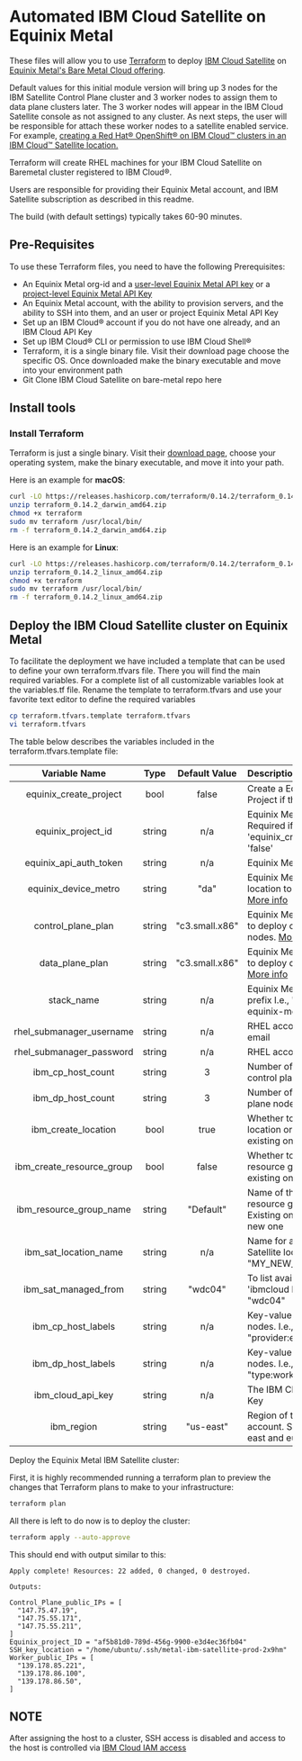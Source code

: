 # Automated IBM Cloud Satellite on Equinix Metal

These files will allow you to use [Terraform](http://terraform.io) to deploy [IBM Cloud Satellite](https://cloud.ibm.com/docs/satellite?topic=satellite-getting-started) on [Equinix Metal's Bare Metal Cloud offering](http://metal.equinix.com).

Default values for this initial module version will bring up 3 nodes for the IBM Satellite Control Plane cluster and 3 worker nodes to assign them to data plane clusters later. The 3 worker nodes will appear in the IBM Cloud Satellite console as not assigned to any cluster. As next steps, the user will be responsible for attach these worker nodes to a satellite enabled service. For example, [creating a Red Hat® OpenShift® on IBM Cloud™ clusters in an IBM Cloud™ Satellite location.](https://cloud.ibm.com/docs/satellite?topic=openshift-satellite-clusters) 

Terraform will create RHEL machines for your IBM Cloud Satellite on Baremetal cluster registered to IBM Cloud®.

Users are responsible for providing their Equinix Metal account, and IBM Satellite subscription as described in this readme.

The build (with default settings) typically takes 60-90 minutes.

## Pre-Requisites

To use these Terraform files, you need to have the following Prerequisites:

* An Equinix Metal org-id and a [user-level Equinix Metal API key](https://metal.equinix.com/developers/docs/accounts/users/#api-keys) 
  or a [project-level Equinix Metal API Key](https://metal.equinix.com/developers/docs/accounts/projects/#api-keys)
* An Equinix Metal account, with the ability to provision servers, and the ability to SSH into them, and an user or project Equinix Metal API Key
* Set up an IBM Cloud® account if you do not have one already, and an IBM Cloud API Key
* Set up IBM Cloud® CLI or permission to use IBM Cloud Shell® 
* Terraform, it is a single binary file. Visit their download page choose the specific OS. Once downloaded make the binary executable and move into your environment path
* Git Clone IBM Cloud Satellite on bare-metal repo here

## Install tools

### Install Terraform

Terraform is just a single binary. Visit their [download page](https://www.terraform.io/downloads.html), choose your operating system, make the binary executable, and move it into your path.

Here is an example for **macOS**:

```bash
curl -LO https://releases.hashicorp.com/terraform/0.14.2/terraform_0.14.2_darwin_amd64.zip
unzip terraform_0.14.2_darwin_amd64.zip
chmod +x terraform
sudo mv terraform /usr/local/bin/
rm -f terraform_0.14.2_darwin_amd64.zip
```

Here is an example for **Linux**:

```bash
curl -LO https://releases.hashicorp.com/terraform/0.14.2/terraform_0.14.2_linux_amd64.zip
unzip terraform_0.14.2_linux_amd64.zip
chmod +x terraform
sudo mv terraform /usr/local/bin/
rm -f terraform_0.14.2_linux_amd64.zip
```

## Deploy the IBM Cloud Satellite cluster on Equinix Metal

To facilitate the deployment we have included a template that can be used to define your own terraform.tfvars file.
There you will find the main required variables. For a complete list of all customizable variables look at the variables.tf file.
Rename the template to terraform.tfvars and use your favorite text editor to define the required variables  

```bash
cp terraform.tfvars.template terraform.tfvars
vi terraform.tfvars
```

The table below describes the variables included in the terraform.tfvars.template file:

|     Variable Name             |  Type   |    Default Value      | Description                                                               |
| :---------------------------: | :-----: | :-------------------: | :------------------------------------------------------------------------ |
|    equinix_create_project     | bool    |        false          | Create a Equinix Metal Project if this is 'true'                          |
|    equinix_project_id         | string  |        n/a            | Equinix Metal Project ID. Required if 'equinix_create_project' is 'false'   |
|    equinix_api_auth_token     | string  |        n/a            | Equinix Metal API Key                                                     |
|    equinix_device_metro       | string  |        "da"           | Equinix Metal metro location to deploy into. [More info](https://metal.equinix.com/developers/docs/locations/metros/#metros-quick-reference) |
|    control_plane_plan         | string  |        "c3.small.x86" | Equinix Metal device type to deploy control plane nodes. [More info](https://metal.equinix.com/developers/docs/servers/server-specs/#current-generation) |
|    data_plane_plan            | string  |        "c3.small.x86" | Equinix Metal device type to deploy data plane nodes. [More info](https://metal.equinix.com/developers/docs/servers/server-specs/#current-generation) |
|    stack_name                 | string  |        n/a            | Equinix Metal server name prefix I.e., "ibm-satellite-equinix-metal"      |
|    rhel_submanager_username   | string  |        n/a            | RHEL account username or email                                            |
|    rhel_submanager_password   | string  |        n/a            | RHEL account password                                                     |
|    ibm_cp_host_count          | string  |        3              | Number of baremetal control plane nodes                                   |
|    ibm_dp_host_count          | string  |        3              | Number of baremetal data plane nodes                                      |
|    ibm_create_location        | bool    |        true           | Whether to create a location or to use an existing one                    |
|    ibm_create_resource_group  | bool    |        false          | Whether to create a resource group or to use an existing one              |
|    ibm_resource_group_name    | string  |        "Default"      | Name of the IBM Cloud resource group project. Existing one /to create a new one |
|    ibm_sat_location_name      | string  |        n/a            | Name for a new IBM Cloud Satellite location. I.e., "MY_NEW_Location_Dallas"     |
|    ibm_sat_managed_from       | string  |        "wdc04"        | To list available regions, run 'ibmcloud ks locations' I.e., "wdc04"      |
|    ibm_cp_host_labels         | string  |        n/a            | Key-value pairs to label cp nodes. I.e., ["owner:me", "provider:equinix"] |
|    ibm_dp_host_labels         | string  |        n/a            | Key-value pairs to label cp nodes. I.e., ["owner:me", "type:worker"]      |
|    ibm_cloud_api_key          | string  |        n/a            | The IBM Cloud platform API Key                                            |
|    ibm_region                 | string  |        "us-east"      | Region of the IBM Cloud account. Supported: us-east and eu-gb region      |

Deploy the Equinix Metal IBM Satellite cluster:

First, it is highly recommended running a terraform plan to preview the changes that Terraform plans to make to your infrastructure:

```bash
terraform plan
```

All there is left to do now is to deploy the cluster:

```bash
terraform apply --auto-approve
```

This should end with output similar to this:

```console
Apply complete! Resources: 22 added, 0 changed, 0 destroyed.

Outputs:

Control_Plane_public_IPs = [
  "147.75.47.19",
  "147.75.55.171",
  "147.75.55.211",
]
Equinix_project_ID = "af5b81d0-789d-456g-9900-e3d4ec36fb04"
SSH_key_location = "/home/ubuntu/.ssh/metal-ibm-satellite-prod-2x9hm"
Worker_public_IPs = [
  "139.178.85.221",
  "139.178.86.100",
  "139.178.86.50",
]
```

## NOTE

After assigning the host to a cluster, SSH access is disabled and access to the host is controlled via [IBM Cloud IAM access](https://cloud.ibm.com/docs/openshift?topic=openshift-users)

